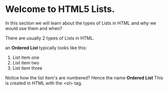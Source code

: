 # Welcome to HTML5 Lists.

In this section we will learn about the types of Lists in HTML and why we would use them and when?

There are usually 2 types of Lists in HTML.

an <b>Ordered List </b>typically looks like this:

<ol>
  <li>List item one</li>
  <li>List item two</li>
  <li>List item three</li>
</ol>

Notice how the list item's are numbered? Hence the name <b>Ordered List</b>
This is created in HTML with the &#60;ol&#62; tag.